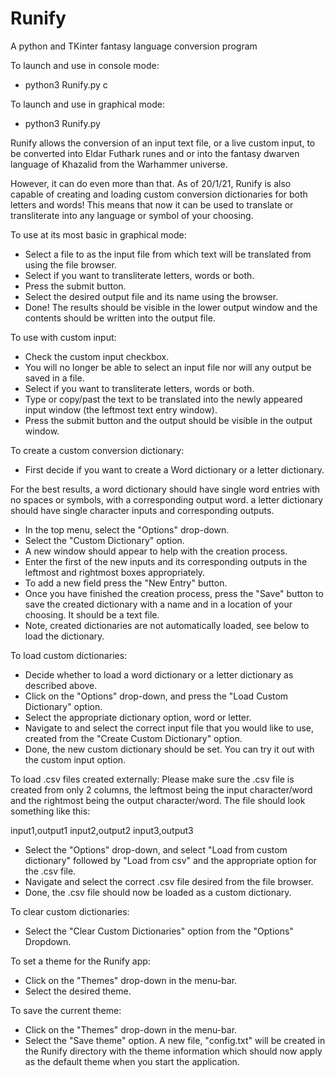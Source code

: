 # Runify
A python and TKinter fantasy language conversion program

To launch and use in console mode:
* python3 Runify.py c

To launch and use in graphical mode:
* python3 Runify.py

Runify allows the conversion of an input text file, or a live custom input, to be converted into Eldar Futhark runes and or into the fantasy dwarven language of Khazalid from the Warhammer universe.

However, it can do even more than that. As of 20/1/21, Runify is also capable of creating and loading custom conversion dictionaries for both letters and words! This means that now it can be used to translate or transliterate into any language or symbol of your choosing.

To use at its most basic in graphical mode:
* Select a file to as the input file from which text will be translated from using the file browser.
* Select if you want to transliterate letters, words or both.
* Press the submit button.
* Select the desired output file and its name using the browser.
* Done! The results should be visible in the lower output window and the contents should be written into the output file.

To use with custom input:
* Check the custom input checkbox.
* You will no longer be able to select an input file nor will any output be saved in a file.
* Select if you want to transliterate letters, words or both.
* Type or copy/past the text to be translated into the newly appeared input window (the leftmost text entry window).
* Press the submit button and the output should be visible in the output window.

To create a custom conversion dictionary:
* First decide if you want to create a Word dictionary or a letter dictionary.

For the best results, a word dictionary should have single word entries with no spaces or symbols, with a corresponding output word. a letter dictionary should have single character inputs and corresponding outputs.

* In the top menu, select the "Options" drop-down.
* Select the "Custom Dictionary" option.
* A new window should appear to help with the creation process.
* Enter the first of the new inputs and its corresponding outputs in the leftmost and rightmost boxes appropriately.
* To add a new field press the "New Entry" button.
* Once you have finished the creation process, press the "Save" button to save the created dictionary with a name and in a location of your choosing. It should be a text file.
* Note, created dictionaries are not automatically loaded, see below to load the dictionary.

To load custom dictionaries:
* Decide whether to load a word dictionary or a letter dictionary as described above.
* Click on the "Options" drop-down, and press the "Load Custom Dictionary" option.
* Select the appropriate dictionary option, word or letter.
* Navigate to and select the correct input file that you would like to use, created from the "Create Custom Dictionary" option.
* Done, the new custom dictionary should be set. You can try it out with the custom input option.

To load .csv files created externally:
Please make sure the .csv file is created from only 2 columns, the leftmost being the input character/word and the rightmost being the output character/word.
The file should look something like this:

input1,output1
input2,output2
input3,output3

* Select the "Options" drop-down, and select "Load from custom dictionary" followed by "Load from csv" and the appropriate option for the .csv file.
* Navigate and select the correct .csv file desired from the file browser.
* Done, the .csv file should now be loaded as a custom dictionary.

To clear custom dictionaries:
* Select the "Clear Custom Dictionaries" option from the "Options" Dropdown.

To set a theme for the Runify app:
* Click on the "Themes" drop-down in the menu-bar.
* Select the desired theme.

To save the current theme:
* Click on the "Themes" drop-down in the menu-bar.
* Select the "Save theme" option.
A new file, "config.txt" will be created in the Runify directory with the theme information which should now apply as the default theme when you start the application.
